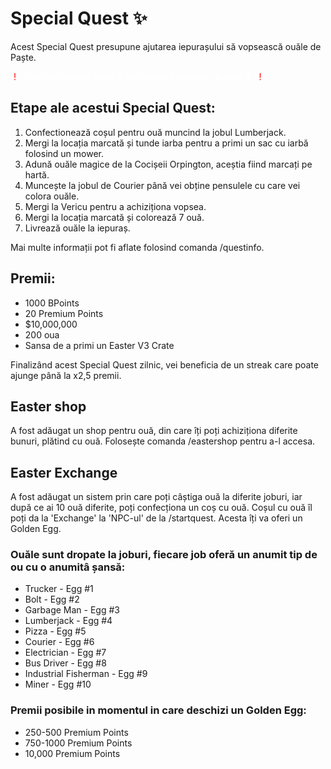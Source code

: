 # Special Quest ✨

Acest Special Quest presupune ajutarea iepurașului să vopsească ouăle de Paște.

<p style="color: white;">
        (<span style="color: red;">!</span>)
        Quest-ul Special poate fi completat incepand cu nivel <b>3</b>.
        (<span style="color: red;">!</span>)
</p>

## Etape ale acestui Special Quest:

1. Confectionează coșul pentru ouă muncind la jobul Lumberjack.
2. Mergi la locația marcată și tunde iarba pentru a primi un sac cu iarbă folosind un mower.
3. Adună ouăle magice de la Cocișeii Orpington, aceștia fiind marcați pe hartă.
4. Muncește la jobul de Courier până vei obține pensulele cu care vei colora ouăle.
5. Mergi la Vericu pentru a achiziționa vopsea.
6. Mergi la locația marcată și colorează 7 ouă.
7. Livrează ouăle la iepuraș.

Mai multe informații pot fi aflate folosind comanda /questinfo.

## Premii:
- 1000 BPoints
- 20 Premium Points
- $10,000,000
- 200 oua
- Sansa de a primi un Easter V3 Crate

Finalizând acest Special Quest zilnic, vei beneficia de un streak care poate ajunge până la x2,5 premii.


## Easter shop
A fost adăugat un shop pentru ouă, din care îți poți achiziționa diferite bunuri, plătind cu ouă. Folosește comanda /eastershop pentru a-l accesa.


## Easter Exchange
A fost adăugat un sistem prin care poți câștiga ouă la diferite joburi, iar după ce ai 10 ouă diferite, poți confecționa un coș cu ouă. Coșul cu ouă îl poți da la 'Exchange' la 'NPC-ul' de la /startquest. Acesta îți va oferi un Golden Egg.

### Ouăle sunt dropate la joburi, fiecare job oferă un anumit tip de ou cu o anumitâ șansă:
- Trucker - Egg #1
- Bolt - Egg #2
- Garbage Man - Egg #3
- Lumberjack - Egg #4
- Pizza - Egg #5
- Courier - Egg #6
- Electrician - Egg #7
- Bus Driver - Egg #8
- Industrial Fisherman - Egg #9
- Miner - Egg #10

### Premii posibile in momentul in care deschizi un Golden Egg:
- 250-500 Premium Points
- 750-1000 Premium Points
- 10,000 Premium Points
